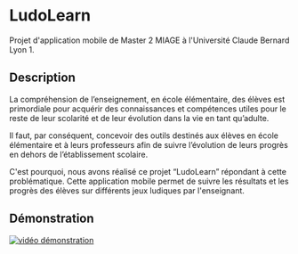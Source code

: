 # LudoLearn
Projet d'application mobile de Master 2 MIAGE à l'Université Claude Bernard Lyon 1.

## Description

La compréhension de l’enseignement, en école élémentaire, des élèves est primordiale pour acquérir des connaissances et compétences utiles pour le reste de leur scolarité et de leur évolution dans la vie en tant qu’adulte.

Il faut, par conséquent, concevoir des outils destinés aux élèves en école élémentaire et à leurs professeurs afin de suivre l’évolution de leurs progrès en dehors de l’établissement scolaire. 

C'est pourquoi, nous avons réalisé ce projet “LudoLearn” répondant à cette problématique. Cette application mobile permet de suivre les résultats et les progrès des élèves sur différents jeux ludiques par l'enseignant.

## Démonstration
[![vidéo démonstration](https://i.ibb.co/wBQtBRZ/Capture.jpg)](https://youtu.be/wxhCSccMRDw)
